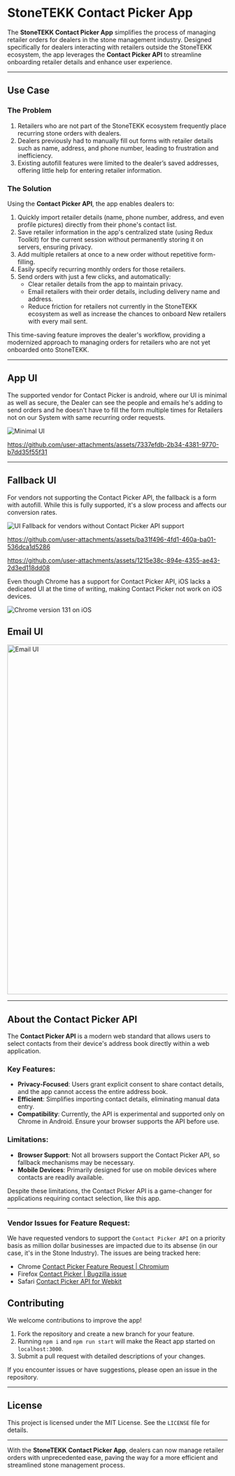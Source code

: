 # StoneTEKK Contact Picker App

The **StoneTEKK Contact Picker App** simplifies the process of managing retailer orders for dealers in the stone management industry. Designed specifically for dealers interacting with retailers outside the StoneTEKK ecosystem, the app leverages the **Contact Picker API** to streamline onboarding retailer details and enhance user experience.

---

## Use Case

### The Problem

1. Retailers who are not part of the StoneTEKK ecosystem frequently place recurring stone orders with dealers.
2. Dealers previously had to manually fill out forms with retailer details such as name, address, and phone number, leading to frustration and inefficiency.
3. Existing autofill features were limited to the dealer’s saved addresses, offering little help for entering retailer information.

### The Solution

Using the **Contact Picker API**, the app enables dealers to:

1. Quickly import retailer details (name, phone number, address, and even profile pictures) directly from their phone's contact list.
2. Save retailer information in the app's centralized state (using Redux Toolkit) for the current session without permanently storing it on servers, ensuring privacy.
3. Add multiple retailers at once to a new order without repetitive form-filling.
4. Easily specify recurring monthly orders for those retailers.
5. Send orders with just a few clicks, and automatically:
   - Clear retailer details from the app to maintain privacy.
   - Email retailers with their order details, including delivery name and address.
   - Reduce friction for retailers not currently in the StoneTEKK ecosystem as well as increase the chances to onboard New retailers with every mail sent.

This time-saving feature improves the dealer's workflow, providing a modernized approach to managing orders for retailers who are not yet onboarded onto StoneTEKK.

---


## App UI

The supported vendor for Contact Picker is android, where our UI is minimal as well as secure, the Dealer can see the people and emails he's adding to send orders and he doesn't have to fill the form multiple times for Retailers not on our System with same recurring order requests.

![Minimal UI](https://github.com/user-attachments/assets/324b2c1a-1d8f-4183-9133-818c6760c8ed)

https://github.com/user-attachments/assets/7337efdb-2b34-4381-9770-b7dd35f55f31

---

## Fallback UI

For vendors not supporting the Contact Picker API, the fallback is a form with autofill. While this is fully supported, it's a slow process and affects our conversion rates. 

![UI Fallback for vendors without Contact Picker API support](https://github.com/user-attachments/assets/18b80f23-c1b8-42a2-a779-8ada2cdf9631)

https://github.com/user-attachments/assets/ba31f496-4fd1-460a-ba01-536dca1d5286

https://github.com/user-attachments/assets/1215e38c-894e-4355-ae43-2d3ed118dd08

Even though Chrome has a support for Contact Picker API, iOS lacks a dedicated UI at the time of writing, making Contact Picker not work on iOS devices.

![Chrome version 131 on iOS](https://github.com/user-attachments/assets/81e2d019-f283-4ad1-a240-c2b71083c58e)

## Email UI

<img width="800" alt="Email UI" src="https://github.com/user-attachments/assets/425eb5f8-9b5c-4034-9c4e-23fd4045c8e5">

---

## About the Contact Picker API

The **Contact Picker API** is a modern web standard that allows users to select contacts from their device's address book directly within a web application.

### Key Features:

- **Privacy-Focused**: Users grant explicit consent to share contact details, and the app cannot access the entire address book.
- **Efficient**: Simplifies importing contact details, eliminating manual data entry.
- **Compatibility**: Currently, the API is experimental and supported only on Chrome in Android. Ensure your browser supports the API before use.

### Limitations:

- **Browser Support**: Not all browsers support the Contact Picker API, so fallback mechanisms may be necessary.
- **Mobile Devices**: Primarily designed for use on mobile devices where contacts are readily available.

Despite these limitations, the Contact Picker API is a game-changer for applications requiring contact selection, like this app.

---

### Vendor Issues for Feature Request:

We have requested vendors to support the `Contact Picker API` on a priority basis as million dollar businesses are impacted due to its absense (in our case, it's in the Stone Industry). The issues are being tracked here:

- Chrome [Contact Picker Feature Request | Chromium](https://issues.chromium.org/issues/380990251)
- Firefox [Contact Picker | Bugzilla issue](https://bugzilla.mozilla.org/show_bug.cgi?id=1933450)
- Safari [Contact Picker API for Webkit](https://bugs.webkit.org/show_bug.cgi?id=283713)

## Contributing

We welcome contributions to improve the app!

1. Fork the repository and create a new branch for your feature.
2. Running `npm i` and `npm run start` will make the React app started on `localhost:3000`.
3. Submit a pull request with detailed descriptions of your changes.

If you encounter issues or have suggestions, please open an issue in the repository.

---

## License

This project is licensed under the MIT License. See the `LICENSE` file for details.

---

With the **StoneTEKK Contact Picker App**, dealers can now manage retailer orders with unprecedented ease, paving the way for a more efficient and streamlined stone management process.
